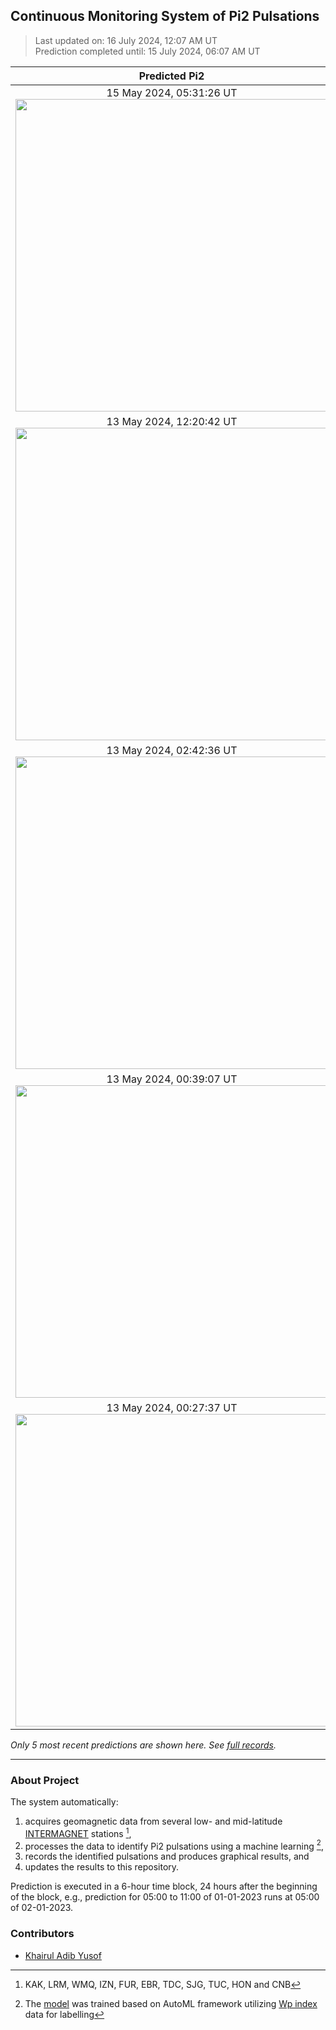 ## Continuous Monitoring System of Pi2 Pulsations
  
> Last updated on: 16 July 2024, 12:07 AM UT  
> Prediction completed until: 15 July 2024, 06:07 AM UT  
  

| Predicted Pi2 | AE index |
| :---: | :---: |
| 15 May 2024, 05:31:26 UT <img src="predicted-pi2/2024-05-15%2005-31-26%20UT%20TUC.png" width="500"/> |  15 May 2024 <img src="wdc-ae/2024-05-15%2005-31-26%20UT%20TUC%2020240515.png" width="500"/> |
| 13 May 2024, 12:20:42 UT <img src="predicted-pi2/2024-05-13%2012-20-42%20UT%20CNB.png" width="500"/> |  13 May 2024 <img src="wdc-ae/2024-05-13%2012-20-42%20UT%20CNB%2020240513.png" width="500"/> |
| 13 May 2024, 02:42:36 UT <img src="predicted-pi2/2024-05-13%2002-42-36%20UT%20SJG.png" width="500"/> |  13 May 2024 <img src="wdc-ae/2024-05-13%2002-42-36%20UT%20SJG%2020240513.png" width="500"/> |
| 13 May 2024, 00:39:07 UT <img src="predicted-pi2/2024-05-13%2000-39-07%20UT%20FUR.png" width="500"/> |  13 May 2024 <img src="wdc-ae/2024-05-13%2000-39-07%20UT%20FUR%2020240513.png" width="500"/> |
| 13 May 2024, 00:27:37 UT <img src="predicted-pi2/2024-05-13%2000-27-37%20UT%20FUR.png" width="500"/> |  13 May 2024 <img src="wdc-ae/2024-05-13%2000-27-37%20UT%20FUR%2020240513.png" width="500"/> |
  
*Only 5 most recent predictions are shown here. See [full records](FullRecords.md).*  
  
---
  
### About Project
  
The system automatically:  
1. acquires geomagnetic data from several low- and mid-latitude [INTERMAGNET](https://www.intermagnet.org/data-donnee/download-eng.php) stations [^1],  
2. processes the data to identify Pi2 pulsations using a machine learning  [^2],  
3. records the identified pulsations and produces graphical results, and 
4. updates the results to this repository.  
  
Prediction is executed in a 6-hour time block, 24 hours after the beginning of the block, e.g., prediction for 05:00 to 11:00 of 01-01-2023 runs at 05:00 of 02-01-2023.
  
### Contributors
  
- [Khairul Adib Yusof](https://github.com/khairuladib94)  
  
[^1]: KAK, LRM, WMQ, IZN, FUR, EBR, TDC, SJG, TUC, HON and CNB   
[^2]: The [model](Model.mat) was trained based on AutoML framework utilizing [Wp index](https://www.isee.nagoya-u.ac.jp/~nose.masahito/s-cubed/data/) data for labelling   
